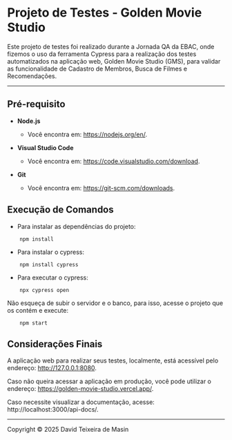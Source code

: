 # Projeto de Testes - Golden Movie Studio

Este projeto de testes foi realizado durante a Jornada QA da EBAC, onde fizemos o uso da ferramenta Cypress para a realização dos testes automatizados na aplicação web, Golden Movie Studio (GMS), para validar as funcionalidade de Cadastro de Membros, Busca de Filmes e Recomendações.

---

##  Pré-requisito 
- **Node.js**
    - Você encontra em: https://nodejs.org/en/.

- **Visual Studio Code**
    - Você encontra em: https://code.visualstudio.com/download.

- **Git**
    - Você encontra em: https://git-scm.com/downloads.


## Execução de Comandos

- Para instalar as dependências do projeto:

```
    npm install
```

- Para instalar o cypress:

```
    npm install cypress
```

- Para executar o cypress:

```
    npx cypress open
```

Não esqueça de subir o servidor e o banco, para isso, acesse o projeto que os contém e execute:

```
    npm start
```

## Considerações Finais

A aplicação web para realizar seus testes, localmente, está acessível pelo endereço: http://127.0.0.1:8080.

Caso não queira acessar a aplicação em produção, você pode utilizar o endereço: https://golden-movie-studio.vercel.app/.

Caso necessite visualizar a documentação, acesse: http://localhost:3000/api-docs/.

---

Copyright © 2025 David Teixeira de Masin